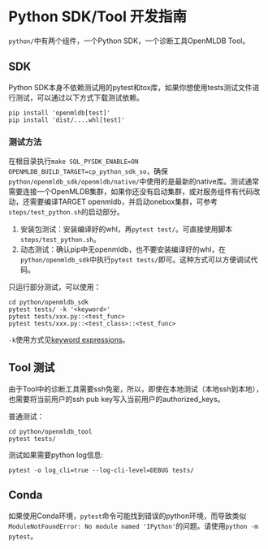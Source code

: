 # Python SDK/Tool 开发指南

`python/`中有两个组件，一个Python SDK，一个诊断工具OpenMLDB Tool。

## SDK

Python SDK本身不依赖测试用的pytest和tox库，如果你想使用tests测试文件进行测试，可以通过以下方式下载测试依赖。

```
pip install 'openmldb[test]'
pip install 'dist/....whl[test]'
```

### 测试方法

在根目录执行`make SQL_PYSDK_ENABLE=ON OPENMLDB_BUILD_TARGET=cp_python_sdk_so`，确保`python/openmldb_sdk/openmldb/native/`中使用的是最新的native库。测试通常需要连接一个OpenMLDB集群，如果你还没有启动集群，或对服务组件有代码改动，还需要编译TARGET openmldb，并启动onebox集群，可参考`steps/test_python.sh`的启动部分。

1. 安装包测试：安装编译好的whl，再`pytest test/`。可直接使用脚本`steps/test_python.sh`。
1. 动态测试：确认pip中无openmldb，也不要安装编译好的whl，在`python/openmldb_sdk`中执行`pytest tests/`即可。这种方式可以方便调试代码。

只运行部分测试，可以使用：
```
cd python/openmldb_sdk
pytest tests/ -k '<keyword>'
pytest tests/xxx.py::<test_func>
pytest tests/xxx.py::<test_class>::<test_func>
```
`-k`使用方式见[keyword expressions](https://docs.pytest.org/en/latest/example/markers.html#using-k-expr-to-select-tests-based-on-their-name)。

## Tool 测试

由于Tool中的诊断工具需要ssh免密，所以，即使在本地测试（本地ssh到本地），也需要将当前用户的ssh pub key写入当前用户的authorized_keys。

普通测试：
```
cd python/openmldb_tool
pytest tests/
```

测试如果需要python log信息:
```
pytest -o log_cli=true --log-cli-level=DEBUG tests/
```

## Conda

如果使用Conda环境，`pytest`命令可能找到错误的python环境，而导致类似`ModuleNotFoundError: No module named 'IPython'`的问题。请使用`python -m pytest`。
